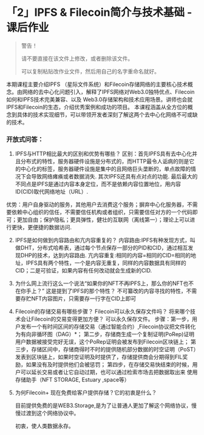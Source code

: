 # 「2」IPFS & Filecoin简介与技术基础 - 课后作业

> 警告！
>
> 请不要直接在该文件上修改，或者删除该文件。
>
> 可以复制粘贴改作业文件，然后用自己的名字重命名就好。

本期课程主要介绍IPFS （星际文件系统）和Filecoin存储网络的主要核心技术概念。由网络的去中心化问题引入，解释了IPFS网络对Web3.0独特优点、Filecoin如何和IPFS技术完美兼容、以及 Web3.0存储架构和技术应用场景。讲师也会就IPFS和Filecoin的生态，介绍优秀案例和成功的项目。 本课程涵盖从全方位的概念到具体的技术实现细节，可以带领开发者深刻了解这两个去中心化网络不可或缺的技术。

### 开放式问答：

1. IPFS与HTTP相比最大的区别和优势有哪些？ 
   区别：首先IPFS具有去中心化并且分布式的特性，服务器硬件设施是分布式的，而HTTP最令人诟病的则是它的中心化的标签，服务器硬件设施是集中的且网络巨头垄断的，单点故障的情况下会导致网络瘫痪或者数据消失.
其次IPFS还具有点对点的功能.
最后最大的不同点是IPFS是通过内容本身定位，而不是依赖内容位置地位，用内容ID(CID)取代网络地址（URL）.

  优势：用户自身驱动的服务，其他用户去消费这个服务；摒弃中心化服务器，不需要依赖中心组织的信任，不需要信任机构或者组织，只需要信任对方的一个代码即可；更加自由；保护隐私；更具弹性，健壮的互联网（离线第一）；理论上可以进行更快，更便捷的数据访问.


2. IPFS是如何做到内容路由和亢内容重复的？
    内容路由:IPFS有种发现方式，叫做DHT，分布式哈希表，通过每个节点保存一部分的PID和CID，通过相互发现DHP的技术，达到内容路由.
    亢内容重复:相同的内容=相同的CID=相同的地址，IPFS具有两个特性，一个是内容无重复，同样的内容数据具有同样的CID；二是可验证，如果内容有任何改动就会生成新的CID.

3. 为什么网上流行这么一个说法“如果你的NFT不再IPFS上，那么你的NFT也不在你手上？” 这是提到了IPFS的那个特性？
   不可纂改的内容寻找的特性，不需要存贮NFT内容图片，只需要存一行字在CID上即可


4. Filecoin的存储交易有哪些步骤？ Filecoin可以永久保存文件吗？ 将来哪个技术会让Filecoin的交易变得更加方便？
   可以永久保存文件。
   步骤：第一步，用户发布一个有时间区间的存储交易（通过智能合约）,Filecoin协议把文件转化为有向非循环图（DAG）*；
  第二步，存储商生成一个复制证明(PoRep)证明用户数据被接受完好无误，这个PoRep证明会被发布到Filecoin区块链上；
  第三步，存储区间中，存储商得时不时的提供随机部分数据的时空证明（PoST）发表到区块链上，如果时空证明及时提供了，存储提供商会分期得到FIL奖励，如果没有及时提供他们会被惩罚；
  第四步，在存储交易快结束的时候，用户可以延长交易或者让它自动过期，也可以通过检索市场去把数据取出来
  使用存储助手（NFT STORAGE, Estuary ,space等）

5. 为何Filecoin+ 现在免费给客户提供存储？它的初衷是什么？

   目前提供免费的是WEB3.Storage,是为了让普通人更加了解这个网络协议，慢慢过渡到这个网络协议中。
 
   初衷，使人类数据永存。
